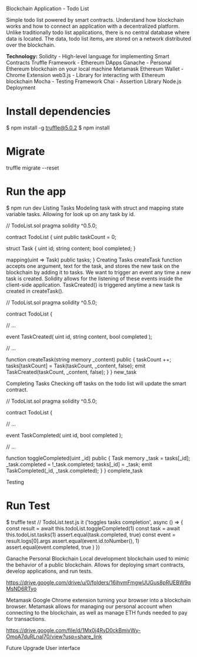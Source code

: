 Blockchain Application - Todo List

Simple todo list powered by smart contracts. Understand how blockchain works and how to connect an application with a decentralized platform. Unlike traditionally todo list applications, there is no central database where data is located. The data, todo list items, are stored on a network distributed over the blockchain.

**Technology:**
Solidity - High-level language for implementing Smart Contracts
Truffle Framework - Ethereum DApps
Ganache - Personal Ethereum blockchain on your local machine
Metamask Ethereum Wallet - Chrome Extension
web3.js - Library for interacting with Ethereum blockchain
Mocha - Testing Framework
Chai - Assertion Library
Node.js
Deployment


# Install dependencies 
$ npm install -g truffle@5.0.2
$ npm install

# Migrate 
truffle migrate --reset

# Run the app
$ npm run dev
Listing Tasks
Modeling task with struct and mapping state variable tasks. Allowing for look up on any task by id.

// TodoList.sol
pragma solidity ^0.5.0;

contract TodoList {
  uint public taskCount = 0;

  struct Task {
    uint id;
    string content;
    bool completed;
  }

  mapping(uint => Task) public tasks;
}
Creating Tasks
createTask function accepts one argument, text for the task, and stores the new task on the blockchain by adding it to tasks. We want to trigger an event any time a new task is created. Solidity allows for the listening of these events inside the client-side application. TaskCreated() is triggered anytime a new task is created in createTask().

// TodoList.sol
pragma solidity ^0.5.0;

contract TodoList {

  // ...

  event TaskCreated(
    uint id,
    string content,
    bool completed
  );

  // ...

  function createTask(string memory _content) public {
    taskCount ++;
    tasks[taskCount] = Task(taskCount, _content, false);
    emit TaskCreated(taskCount, _content, false);
  }
}
new_task

Completing Tasks
Checking off tasks on the todo list will update the smart contract.

// TodoList.sol
pragma solidity ^0.5.0;

contract TodoList {

  // ...

  event TaskCompleted(
    uint id,
    bool completed
  );

  // ...

  function toggleCompleted(uint _id) public {
    Task memory _task = tasks[_id];
    _task.completed = !_task.completed;
    tasks[_id] = _task;
    emit TaskCompleted(_id, _task.completed);
  }
}
complete_task

Testing
# Run Test 
$ truffle test 
// TodoList.test.js
it ('toggles tasks completion', async () => {
  const result = await this.todoList.toggleCompleted(1)
  const task = await this.todoList.tasks(1)
  assert.equal(task.completed, true)
  const event = result.logs[0].args 
  assert.equal(event.id.toNumber(), 1)
  assert.equal(event.completed, true )
})



Ganache Personal Blockchain
Local development blockchain used to mimic the behavior of a public blockchain. Allows for deploying smart contracts, develop applications, and run tests.

https://drive.google.com/drive/u/0/folders/16ihvmFmgwUUGus8pRUEBW9qMsND6RTyo

Metamask
Google Chrome extension turning your browser into a blockchain browser. Metamask allows for managing our personal account when connecting to the blockchain, as well as manage ETH funds needed to pay for transactions.

https://drive.google.com/file/d/1Mx0j4RyD0ckBmivWy-OmoA7duRLnaI70/view?usp=share_link

Future
Upgrade User interface
